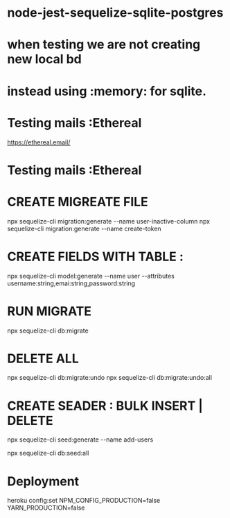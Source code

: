 # node-jest-sequelize-sqlite-postgres

# when testing we are not creating new local bd 
# instead using :memory: for sqlite.


# Testing mails :Ethereal
  https://ethereal.email/

# Testing mails :Ethereal

# CREATE MIGREATE FILE 
npx sequelize-cli migration:generate --name user-inactive-column
npx sequelize-cli migration:generate --name create-token

# CREATE FIELDS WITH TABLE :
npx sequelize-cli model:generate --name user --attributes username:string,emai:string,password:string

# RUN MIGRATE
  npx sequelize-cli db:migrate

# DELETE ALL 
  npx sequelize-cli db:migrate:undo
  npx sequelize-cli db:migrate:undo:all

# CREATE SEADER : BULK INSERT | DELETE
  npx sequelize-cli seed:generate --name add-users

  npx sequelize-cli db:seed:all

# Deployment
  heroku config:set NPM_CONFIG_PRODUCTION=false YARN_PRODUCTION=false